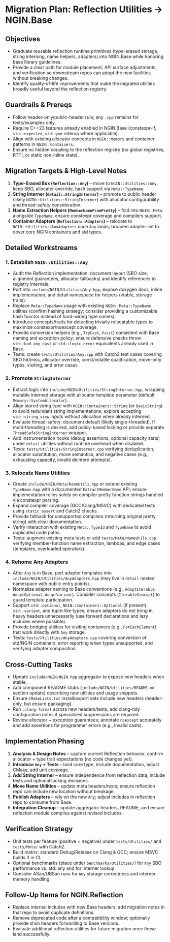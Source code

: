 # Migration Plan: Reflection Utilities → NGIN.Base

## Objectives
- Graduate reusable reflection runtime primitives (type-erased storage, string interning, name helpers, adapters) into NGIN.Base while honoring base library guidelines.
- Provide a clear path for module placement, API surface adjustments, and verification so downstream repos can adopt the new facilities without breaking changes.
- Identify quality-of-life improvements that make the migrated utilities broadly useful beyond the reflection registry.

## Guardrails & Prereqs
- Follow header-only/public-header rule; any `.cpp` remains for tests/examples only.
- Require C++23 features already enabled in NGIN.Base (constexpr-if, `std::expected`, `std::pmr` interop where applicable).
- Align with existing allocator concepts in `NGIN::Memory` and container patterns in `NGIN::Containers`.
- Ensure no hidden coupling to the reflection registry (no global registries, RTTI, or static non-inline state).

## Migration Targets & High-Level Notes
1. **Type-Erased Box (`Reflection::Any`)** – move to `NGIN::Utilities::Any`, keep SBO, allocator override, hash support via `Meta::TypeName`.
2. **String Interner (`detail::StringInterner`)** – promote to public header (likely `NGIN::Utilities::StringInterner`) with allocator configurability and thread-safety consideration.
3. **Name Extraction Helpers (`MemberNameFromPretty`)** – fold into `NGIN::Meta` alongside `TypeName`, ensure constexpr coverage and compilers support.
4. **Container Adapters (`Reflection::Adapters`)** – relocate to `NGIN::Utilities::AnyAdapters` once `Any` lands; broaden adapter set to cover core NGIN containers and std types.

## Detailed Workstreams
### 1. Establish `NGIN::Utilities::Any`
- Audit the Reflection implementation: document layout (SBO size, alignment guarantees, allocator fallbacks) and identify references to registry internals.
- Port into `include/NGIN/Utilities/Any.hpp`; expose doxygen docs, inline implementation, and detail namespace for helpers (vtable, storage traits).
- Replace `Meta::TypeName` usage with existing `NGIN::Meta::TypeName` utilities (confirm hashing strategy; consider providing a customizable hash functor instead of hard-wiring type names).
- Introduce concepts/traits for detecting trivially relocatable types to maximize constexpr/noexcept coverage.
- Provide conversion helpers (e.g., `TryCast`, `Visit`) consistent with Base naming and exception policy; ensure defensive checks throw `std::bad_any_cast` or `std::logic_error` equivalents already used in Base.
- Tests: create `tests/Utilities/Any.cpp` with Catch2 test cases covering SBO hit/miss, allocator override, const/volatile qualification, move-only types, visiting, and error cases.

### 2. Promote `StringInterner`
- Extract logic into `include/NGIN/Utilities/StringInterner.hpp`, wrapping mutable interned storage with allocator template parameter (default `Memory::SystemAllocator`).
- Align stored string type with `NGIN::Containers::String` (or `BasicString`) to avoid redundant string implementations; explore accepting `std::string_view` inputs without allocation when already interned.
- Evaluate thread-safety: document default (likely single-threaded). If multi-threading is desired, add policy-based locking or provide separate `ThreadSafeStringInterner` wrapper.
- Add instrumentation hooks (debug assertions, optional capacity stats) under `detail` utilities without runtime overhead when disabled.
- Tests: `tests/Utilities/StringInterner.cpp` verifying deduplication, allocator substitution, move semantics, and negative cases (e.g., exhausting capacity, invalid deintern attempts).

### 3. Relocate Name Utilities
- Create `include/NGIN/Meta/NameUtils.hpp` or extend existing `TypeName.hpp` with a documented `ExtractMemberName` API; ensure implementation relies solely on compiler pretty function strings handled via constexpr parsing.
- Expand compiler coverage (GCC/Clang/MSVC) with dedicated tests using `static_assert` and Catch2 checks.
- Provide fallback for unsupported compilers (returning original pretty string) with clear documentation.
- Verify interaction with existing `Meta::TypeId` and `TypeName` to avoid duplicated code paths.
- Tests: augment existing meta tests or add `tests/Meta/NameUtils.cpp` verifying member-function name extraction, lambdas, and edge cases (templates, overloaded operators).

### 4. Rehome Any Adapters
- After `Any` is in Base, port adapter templates into `include/NGIN/Utilities/AnyAdapters.hpp` (may live in `detail` nested namespace with public entry points).
- Normalize adapter naming to Base conventions (e.g., `AdaptIterable`, `AdaptOptional`, `AdaptVariant`). Consider concepts (`IterableConcept`) to guard template participation.
- Support `std::optional`, `NGIN::Containers::Optional` (if present), `std::variant`, and tuple-like types; ensure adapters do not bring in heavy headers unnecessarily (use forward declarations and lazy includes where possible).
- Provide bridging utilities for visiting containers (e.g., `ForEachElement`) that work directly with `Any` storage.
- Tests: `tests/Utilities/AnyAdapters.cpp` covering conversion of std/NGIN containers, error reporting when types unsupported, and verifying adapter composition.

## Cross-Cutting Tasks
- Update `include/NGIN/NGIN.hpp` aggregator to expose new headers when stable.
- Add component README stubs (`include/NGIN/Utilities/README.md` section update) describing new utilities and usage snippets.
- Ensure `CMakeLists.txt` install/export sets include new headers (header-only, but ensure packaging).
- Run `.clang-format` across new headers/tests; add clang-tidy configuration notes if specialized suppressions are required.
- Review allocator + exception guarantees; annotate `noexcept` accurately and add assertions for programmer errors (e.g., invalid casts).

## Implementation Phasing
1. **Analysis & Design Notes** – capture current Reflection behavior, confirm allocator + type trait expectations (no code changes yet).
2. **Introduce `Any` + Tests** – land core type, include documentation, adjust CMake, add unit coverage.
3. **Add String Interner** – ensure independence from reflection data; include tests and optional locking decisions.
4. **Move Name Utilities** – update meta headers/tests; ensure reflection repo can include new location without breakage.
5. **Publish Adapters** – rely on the new `Any`; adjust includes in reflection repo to consume from Base.
6. **Integration Cleanup** – update aggregator headers, README, and ensure reflection module compiles against revised includes.

## Verification Strategy
- Unit tests per feature (positive + negative) under `tests/Utilities/` and `tests/Meta/` with Catch2.
- Build matrix: standard Debug/Release on Clang & GCC; ensure MSVC builds if in CI.
- Optional benchmarks (place under `benchmarks/Utilities/`) for `Any` SBO performance vs. std::any and for interner lookup.
- Consider ASan/UBSan runs for `Any` storage correctness and interner memory handling.

## Follow-Up Items for NGIN.Reflection
- Replace internal includes with new Base headers; add migration notes in that repo to avoid duplicate definitions.
- Remove deprecated code after a compatibility window; optionally provide shim headers forwarding to Base versions.
- Evaluate additional reflection utilities for future migration once these land successfully.
